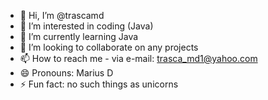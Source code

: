 - 👋 Hi, I’m @trascamd 
- 👀 I’m interested in coding (Java)
- 🌱 I’m currently learning Java
- 💞️ I’m looking to collaborate on any projects
- 📫 How to reach me - via e-mail: trasca_md1@yahoo.com
- 😄 Pronouns: Marius D
- ⚡ Fun fact: no such things as unicorns

<!---
trascamd/trascamd is a ✨ special ✨ repository because its `README.md` (this file) appears on your GitHub profile.
You can click the Preview link to take a look at your changes.
--->
